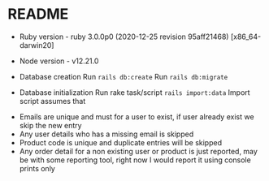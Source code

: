 # README

* Ruby version - ruby 3.0.0p0 (2020-12-25 revision 95aff21468) [x86_64-darwin20]
* Node version - v12.21.0

* Database creation
Run `rails db:create`
Run `rails db:migrate`

* Database initialization
Run rake task/script `rails import:data`
Import script assumes that

- Emails are unique and must for a user to exist, if user already exist we skip the new entry
- Any user details who has a missing email is skipped
- Product code is unique and duplicate entries will be skipped
- Any order detail for a non existing user or product is just reported, may be with some reporting tool, right now I would report it using console prints only

